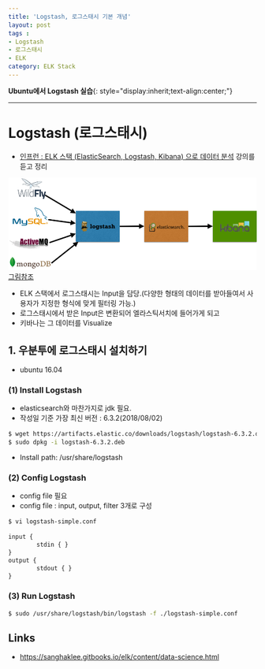 ```yaml
---
title: 'Logstash, 로그스태시 기본 개념' 
layout: post  
tags :  
- Logstash
- 로그스태시
- ELK
category: ELK Stack
---
```


**Ubuntu에서 Logstash 실습**{: style="display:inherit;text-align:center;"}

---

# Logstash (로그스태시)
- [인프런 : ELK 스택 (ElasticSearch, Logstash, Kibana) 으로 데이터 분석](https://www.inflearn.com/course/elk-%EC%8A%A4%ED%83%9D-%EB%8D%B0%EC%9D%B4%ED%84%B0-%EB%B6%84%EC%84%9D/) 강의를 듣고 정리

![elk-stack](/assets/images/usingimages/kibana/elk-stack.png) [그림참조](https://sanghaklee.gitbooks.io/elk/content/data-science.html)
- ELK 스택에서 로그스태시는 Input을 담당.(다양한 형태의 데이터를 받아들여서 사용자가 지정한 형식에 맞게 필터링 가능.)
- 로그스태시에서 받은 Input은 변환되어 엘라스틱서치에 들어가게 되고 
- 키바나는 그 데이터를 Visualize

## 1. 우분투에 로그스태시 설치하기
- ubuntu 16.04

### (1) Install Logstash
- elasticsearch와 마찬가지로 jdk 필요.
- 작성일 기준 가장 최신 버전 : 6.3.2(2018/08/02) 

```bash
$ wget https://artifacts.elastic.co/downloads/logstash/logstash-6.3.2.deb
$ sudo dpkg -i logstash-6.3.2.deb
```

- Install path: /usr/share/logstash

### (2) Config Logstash
- config file 필요
- config file : input, output, filter 3개로 구성

```bash
$ vi logstash-simple.conf
```

```shell
input {
        stdin { }
}
output {
        stdout { }
}
```

### (3) Run Logstash
```bash
$ sudo /usr/share/logstash/bin/logstash -f ./logstash-simple.conf
```

## Links 
- <https://sanghaklee.gitbooks.io/elk/content/data-science.html>